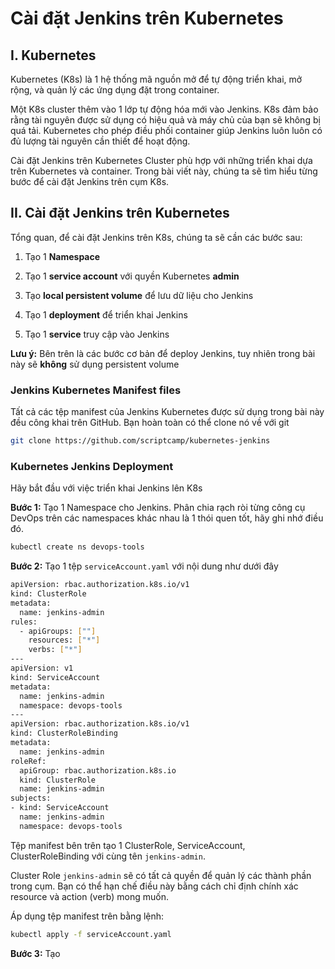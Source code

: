 # Cài đặt Jenkins trên Kubernetes

## I. Kubernetes

Kubernetes (K8s) là 1 hệ thống mã nguồn mở để tự động triển khai, mở rộng, và quản lý các ứng dụng đặt trong container.

Một K8s cluster thêm vào 1 lớp tự động hóa mới vào Jenkins. K8s đảm bảo rằng tài nguyên được sử dụng có hiệu quả và máy chủ của bạn sẽ không bị quá tải. Kubernetes cho phép điều phối container giúp Jenkins luôn luôn có đủ lượng tài nguyên cần thiết để hoạt động.

Cài đặt Jenkins trên Kubernetes Cluster phù hợp với những triển khai dựa trên Kubernetes và container. Trong bài viết này, chúng ta sẽ tìm hiểu từng bước để cài đặt Jenkins trên cụm K8s.

## II. Cài đặt Jenkins trên Kubernetes

Tổng quan, để cài đặt Jenkins trên K8s, chúng ta sẽ cần các bước sau:

1. Tạo 1 **Namespace**

2. Tạo 1 **service account** với quyền Kubernetes **admin**

3. Tạo **local persistent volume** để lưu dữ liệu cho Jenkins

4. Tạo 1 **deployment** để triển khai Jenkins

5. Tạo 1 **service** truy cập vào Jenkins

**Lưu ý:** Bên trên là các bước cơ bản để deploy Jenkins, tuy nhiên trong bài này sẽ **không** sử dụng persistent volume

### Jenkins Kubernetes Manifest files

Tất cả các tệp manifest của Jenkins Kubernetes được sử dụng trong bài này đều công khai trên GitHub. Bạn hoàn toàn có thể clone nó về với git

```sh
git clone https://github.com/scriptcamp/kubernetes-jenkins
```

### Kubernetes Jenkins Deployment

Hãy bắt đầu với việc triển khai Jenkins lên K8s

**Bước 1:** Tạo 1 Namespace cho Jenkins. Phân chia rạch ròi từng công cụ DevOps trên các namespaces khác nhau là 1 thói quen tốt, hãy ghi nhớ điều đó.

```sh
kubectl create ns devops-tools
```

**Bước 2:** Tạo 1 tệp ```serviceAccount.yaml``` với nội dung như dưới đây

```sh
apiVersion: rbac.authorization.k8s.io/v1
kind: ClusterRole
metadata:
  name: jenkins-admin
rules:
  - apiGroups: [""]
    resources: ["*"]
    verbs: ["*"]
---
apiVersion: v1
kind: ServiceAccount
metadata:
  name: jenkins-admin
  namespace: devops-tools
---
apiVersion: rbac.authorization.k8s.io/v1
kind: ClusterRoleBinding
metadata:
  name: jenkins-admin
roleRef:
  apiGroup: rbac.authorization.k8s.io
  kind: ClusterRole
  name: jenkins-admin
subjects:
- kind: ServiceAccount
  name: jenkins-admin
  namespace: devops-tools
```

Tệp manifest bên trên tạo 1 ClusterRole, ServiceAccount, ClusterRoleBinding với cùng tên ```jenkins-admin```.

Cluster Role ```jenkins-admin``` sẽ có tất cả quyền để quản lý các thành phần trong cụm. Bạn có thể hạn chế điều này bằng cách chỉ định chính xác resource và action (verb) mong muốn.

Áp dụng tệp manifest trên bằng lệnh:

```sh
kubectl apply -f serviceAccount.yaml
```

**Bước 3:** Tạo 